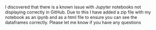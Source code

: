 I discovered that there is a known issue with Jupyter notebooks not displaying correctly in GitHub. 
Due to this I have added a zip file with my notebook as an ipynb and as a html file to ensure you can see the dataframes correctly.
Please let me know if you have any questions

